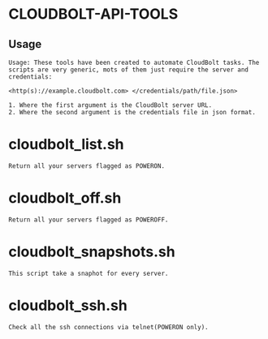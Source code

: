 # CLOUDBOLT-API-TOOLS

## Usage

```
Usage: These tools have been created to automate CloudBolt tasks. The scripts are very generic, mots of them just require the server and credentials:

<http(s)://example.cloudbolt.com> </credentials/path/file.json>

1. Where the first argument is the CloudBolt server URL.
2. Where the second argument is the credentials file in json format.
```

# cloudbolt_list.sh
```
Return all your servers flagged as POWERON.
```

# cloudbolt_off.sh
```
Return all your servers flagged as POWEROFF.
```

# cloudbolt_snapshots.sh
```
This script take a snaphot for every server.
```

# cloudbolt_ssh.sh
```
Check all the ssh connections via telnet(POWERON only).
```